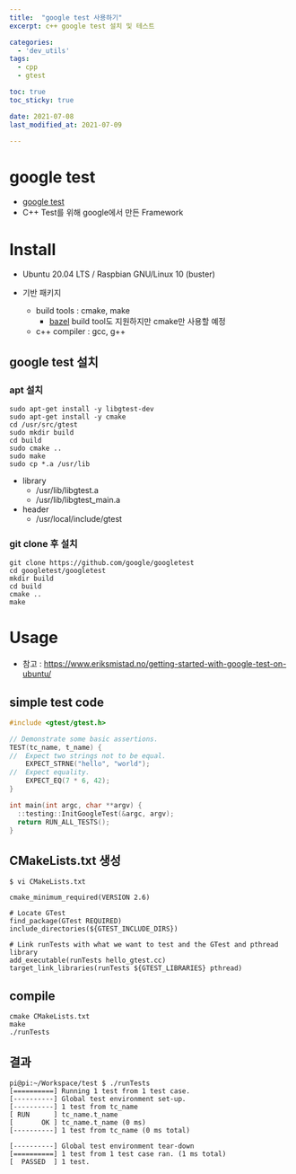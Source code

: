 ```yaml
---
title:  "google test 사용하기"
excerpt: c++ google test 설치 및 테스트

categories:
  - 'dev_utils'
tags:
  - cpp
  - gtest

toc: true
toc_sticky: true

date: 2021-07-08
last_modified_at: 2021-07-09

---
```


# google test

* [google test](https://github.com/google/googletest)
* C++ Test를 위해 google에서 만든 Framework

# Install

* Ubuntu 20.04 LTS  / Raspbian GNU/Linux 10 (buster)

* 기반 패키지
  + build tools : cmake, make
    - [bazel](https://bazel.build/) build tool도 지원하지만 cmake만 사용할 예정
  + c++ compiler : gcc, g++

## google test 설치

### apt 설치

```
sudo apt-get install -y libgtest-dev
sudo apt-get install -y cmake
cd /usr/src/gtest
sudo mkdir build
cd build
sudo cmake ..
sudo make
sudo cp *.a /usr/lib
```

* library
  + /usr/lib/libgtest.a
  + /usr/lib/libgtest_main.a
* header
  + /usr/local/include/gtest


### git clone 후 설치

```
git clone https://github.com/google/googletest
cd googletest/googletest
mkdir build
cd build
cmake ..
make
```

# Usage

* 참고 : https://www.eriksmistad.no/getting-started-with-google-test-on-ubuntu/

## simple test code

```cpp
#include <gtest/gtest.h>

// Demonstrate some basic assertions.
TEST(tc_name, t_name) {
//  Expect two strings not to be equal.
    EXPECT_STRNE("hello", "world");
//  Expect equality.
    EXPECT_EQ(7 * 6, 42);
}

int main(int argc, char **argv) {
  ::testing::InitGoogleTest(&argc, argv);
  return RUN_ALL_TESTS();
}
```

## CMakeLists.txt 생성

```
$ vi CMakeLists.txt

cmake_minimum_required(VERSION 2.6)

# Locate GTest
find_package(GTest REQUIRED)
include_directories(${GTEST_INCLUDE_DIRS})

# Link runTests with what we want to test and the GTest and pthread library
add_executable(runTests hello_gtest.cc)
target_link_libraries(runTests ${GTEST_LIBRARIES} pthread)
```

## compile

```
cmake CMakeLists.txt
make
./runTests
```

## 결과

```
pi@pi:~/Workspace/test $ ./runTests
[==========] Running 1 test from 1 test case.
[----------] Global test environment set-up.
[----------] 1 test from tc_name
[ RUN      ] tc_name.t_name
[       OK ] tc_name.t_name (0 ms)
[----------] 1 test from tc_name (0 ms total)

[----------] Global test environment tear-down
[==========] 1 test from 1 test case ran. (1 ms total)
[  PASSED  ] 1 test.
```

